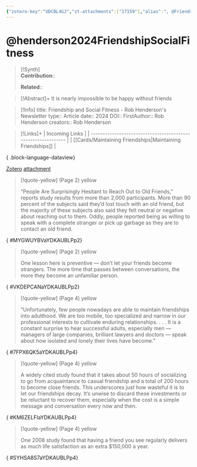 ```yaml
---
{"zotero-key":"UDCBL4GJ","zt-attachments":["17159"],"alias":", @Friendship and Social Fitness - Rob Henderson's Newsletter","keywords":[],"FirstAuthor":"[[ Rob Henderson]]","tags":["source/article"],"dg-publish":true,"permalink":"/sources/articles/henderson2024-friendship-social-fitness/","dgPassFrontmatter":true}
---
```


# @henderson2024FriendshipSocialFitness

>[!Synth]  
>**Contribution**::  
>  
>**Related**:: 
>  

> [!Abstract]+
> It is nearly impossible to be happy without friends

> [!Info]
> title: Friendship and Social Fitness - Rob Henderson's Newsletter
> type:: Article 
> date:: 2024
> DOI:: 
> FirstAuthor:: Rob Henderson
> creators:: Rob Henderson

> [!Links]+
>  | Incoming Links                                                |
> | ------------------------------------------------------------- |
> | [[Cards/Maintaining Friendships\|Maintaining Friendships]] |
> 
{ .block-language-dataview}


[Zotero](zotero://select/library/items/UDCBL4GJ) [attachment](<file:///Users/nathanmaxwell/Zotero/storage/YDKAUBLP/Henderson%20-%202024%20-%20Friendship%20and%20Social%20Fitness%20-%20Rob%20Henderson's%20Newsletter.pdf>)

> [!quote-yellow] (Page 2) yellow
> 
> “People Are Surprisingly Hesitant to Reach Out to Old Friends,” reports  study results from more than 2,000 participants. More than 90 percent  of the subjects said they’d lost touch with an old friend, but the  majority of these subjects also said they felt neutral or negative about  reaching out to them. Oddly, people reported being as willing to speak  with a complete stranger or pick up garbage as they are to contact an  old friend.
>
{ #MYGWUYBVaYDKAUBLPp2}


> [!quote-yellow] (Page 2) yellow
> 
> One lesson here is preventive — don’t let your friends become  strangers. The more time that passes between conversations, the  more they become an unfamiliar person.
>
{ #VKDEPCANaYDKAUBLPp2}


> [!quote-yellow] (Page 4) yellow
> 
> “Unfortunately,  few people nowadays are able to maintain friendships into adulthood.  We are too mobile, too specialized and narrow in our professional  interests to cultivate enduring relationships. . . . It is a constant surprise  to hear successful adults, especially men — managers of large  companies, brilliant lawyers and doctors — speak about how isolated  and lonely their lives have become.”
>
{ #7FPX6QK5aYDKAUBLPp4}


> [!quote-yellow] (Page 4) yellow
> 
> A widely cited study found that it takes about 50  hours of socializing to go from acquaintance to casual friendship and a  total of 200 hours to become close friends. This underscores just how  wasteful it is to let our friendships decay. It’s unwise to discard these  investments or be reluctant to recover them, especially when the cost  is a simple message and conversation every now and then.
>
{ #KM6ZELFIaYDKAUBLPp4}


> [!quote-yellow] (Page 4) yellow
> 
> One 2008 study found that having a friend you see regularly delivers  as much life satisfaction as an extra $150,000 a year.
>
{ #SYHSA8S7aYDKAUBLPp4}

